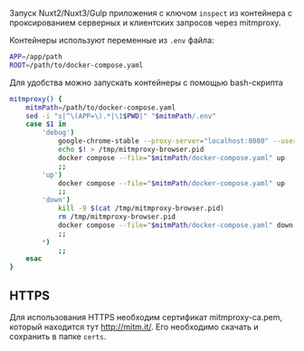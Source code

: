 Запуск Nuxt2/Nuxt3/Gulp приложения с ключом `inspect` из
контейнера с проксированием серверных и клиентских запросов 
через mitmproxy.

Контейнеры используют переменные из `.env` файла:
```bash
APP=/app/path
ROOT=/path/to/docker-compose.yaml
```

Для удобства можно запускать контейнеры с помощью bash-скрипта
```bash
mitmproxy() {
    mitmPath=/path/to/docker-compose.yaml
    sed -i "s|^\(APP=\).*|\1$PWD|" "$mitmPath/.env"
    case $1 in
        'debug')
            google-chrome-stable --proxy-server="localhost:8080" --user-data-dir="/tmp" http://localhost:8081 http://192.168.100.2:3000 2>/dev/null &
            echo $! > /tmp/mitmproxy-browser.pid
            docker compose --file="$mitmPath/docker-compose.yaml" up
            ;;
        'up')
            docker compose --file="$mitmPath/docker-compose.yaml" up
            ;;
        'down')
            kill -9 $(cat /tmp/mitmproxy-browser.pid)
            rm /tmp/mitmproxy-browser.pid
            docker compose --file="$mitmPath/docker-compose.yaml" down
            ;;
        *)
            ;;
    esac
}
```

## HTTPS
Для использования HTTPS необходим сертификат mitmproxy-ca.pem,
который находится тут http://mitm.it/. Его необходимо скачать и 
сохранить в папке `certs`.
